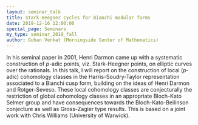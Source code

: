 ```yaml
---
layout: seminar_talk
title: Stark-Heegner cycles for Bianchi modular forms
date: 2019-12-16 12:00:00
special_page: Seminars
my_type: seminar_2019_fall
author: Guhan Venkat (Morningside Center of Mathematics)
---
```


In his seminal paper in 2001, Henri Darmon came up with a systematic construction
of *p*-adic points, viz. Stark-Heegner points, on elliptic curves over the rationals.
In this talk, I will report on the construction of local (*p*-adic) cohomology classes
in the Harris-Soudry-Taylor representation associated to a Bianchi cusp form,
building on the ideas of Henri Darmon and Rotger-Seveso.
These local cohomology classes are conjecturally the restriction of global cohomology classes
in an appropriate Bloch-Kato Selmer group and have consequences towards
the Bloch-Kato-Beilinson conjecture as well as Gross-Zagier type results.
This is based on a joint work with Chris Williams (University of Warwick).
